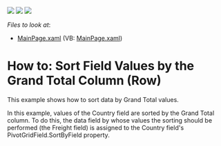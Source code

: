 <!-- default badges list -->
![](https://img.shields.io/endpoint?url=https://codecentral.devexpress.com/api/v1/VersionRange/128578275/11.2.5%2B)
[![](https://img.shields.io/badge/Open_in_DevExpress_Support_Center-FF7200?style=flat-square&logo=DevExpress&logoColor=white)](https://supportcenter.devexpress.com/ticket/details/E3677)
[![](https://img.shields.io/badge/📖_How_to_use_DevExpress_Examples-e9f6fc?style=flat-square)](https://docs.devexpress.com/GeneralInformation/403183)
<!-- default badges end -->
<!-- default file list -->
*Files to look at*:

* [MainPage.xaml](./CS/DXPivotGrid_SortByGrandTotals/MainPage.xaml) (VB: [MainPage.xaml](./VB/DXPivotGrid_SortByGrandTotals/MainPage.xaml))
<!-- default file list end -->
# How to: Sort Field Values by the Grand Total Column (Row)


<p>This example shows how to sort data by Grand Total values.</p><p>In this example, values of the Country field are sorted by the Grand Total column. To do this, the data field by whose values the sorting should be performed (the Freight field) is assigned to the Country field's PivotGridField.SortByField property. </p><br />


<br/>



